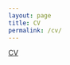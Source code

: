 ```yaml
---
layout: page
title: CV
permalink: /cv/
---
```

[CV](https://drive.google.com/file/d/1SSZo3H1rIwG9XJXtcyhITS9pnOj1zyrv/view?usp=sharing)
